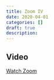```yaml
---
title: Zoom IV
date: 2020-04-01
categories: []
draft: true
description:
---
```


## Video

[Watch Zoom](https://zoom.us/rec/play/vpwtJO2sqD03H9yX5ASDCvIqW9W1L6OshHRN_6IKzBzhVnVQYwKhYrBGNuZdBfHi-9dMPRNomk2XGjYy?startTime=1585778387000)